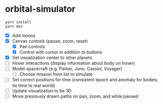# orbital-simulator

```
yarn install
yarn dev
```

- [x] Add moons
- [x] Canvas controls (pause, zoom, reset)
  - [x] Pan controls
  - [x] Control with cursor in addition to buttons
- [x] Set visualization center to other planets
- [ ] Hover interactions (display information about body on hover)
- [ ] Model spacecraft (e.g. Parker, Juno, Cassini, Voyager)
  - [ ] Choose mission from list to simulate
- [ ] Set correct positions for time (consistent epoch and anomaly for bodies, tie time to real world)
- [ ] Update visualization to be 3D
- [ ] Move previously drawn paths on pan, zoom, and while paused
